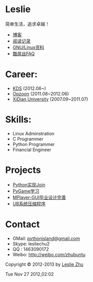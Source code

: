 Leslie
========

简单生活，追求卓越！


* [博客](https://github.com/LeslieZhu/Leslie/tree/master/Blog)
* [阅读记录](https://github.com/LeslieZhu/Leslie/tree/master/Reading)
* [GNU/Linux资料](https://github.com/LeslieZhu/Leslie/tree/master/GNU-Linux)
* [酷屌丝FAQ](https://github.com/LeslieZhu/Leslie/tree/master/KDS)


Career:
=======


* [KDS](http://www.knowledgedecisionservices.com/kds/home/home.jsp "KDS") (2012.06~)
* [Opzoon](http://www.opzoon.com/ "Opzoon") (2011.08~2012.06)  
* [XiDian University](http://www.xidian.edu.cn/ "XiDian") (2007.09~2011.07)




Skills:
=======

* Linux Adminstration
* C Programmer
* Python Programmer
* Financial Engineer

Projects
=========

* [Python实现Join](https://github.com/LeslieZhu/Leslie/tree/master/PyJoin)
* [PyGame学习](https://github.com/LeslieZhu/Leslie/tree/master/PyGameNote)
* [MPlayer-GUI毕业设计完善](https://github.com/LeslieZhu/Leslie/tree/master/MPlayer-GUI)
* [UB系统压缩程序](https://github.com/LeslieZhu/Leslie/tree/master/UBCompress)


Contact
=======

* GMail: pythonisland@gmail.com
* Skype: lesliechu2
* QQ   : 1463090172
* Weibo: http://weibo.com/zhubuntu


Copyright © 2012-2013 by [Leslie Zhu](http://lesliezhu.github.com/Leslie/)

Tue Nov 27 2012,02:02



